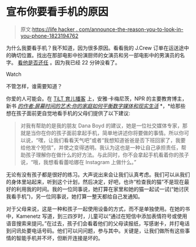 # 宣布你要看手机的原因

> 原文:[https://life hacker . com/announce-the-reason-you-to-look-in-you-phone-1823194762](https://lifehacker.com/announce-the-reason-you-are-about-to-look-at-your-phone-1823194762)

为什么我要看手机？我不知道，因为很多原因。看看我的 J.Crew 订单在运送途中的确切位置。找出在那部电影中扮演厨师的女演员和另一部电影中的男演员的名字。 [看他是否还任](https://www.instagram.com/p/BfZJj5HFKge/?hl=en&taken-by=j.a.k._) 。因为我已经 22 分钟没看了。

Watch

不管怎样，谁需要知道？

你爱的人可能会。在 [TiLT 育儿播客](http://www.tiltparenting.com/2018/02/13/episode-95-writer-anya-kamenetz-on-the-art-of-screen-time/) 上，安雅·卡梅尼茨，NPR 的主要教育博主，新书 [*的作者:屏幕时间的艺术:你的家庭如何平衡数字媒体和现实生活*](https://www.amazon.com/Art-Screen-Time-Balance-Digital/dp/1610396723?asc_campaign=InlineText&asc_refurl=https://lifehacker.com/announce-the-reason-you-are-about-to-look-at-your-phone-1823194762&asc_source=&tag=kinjalifehackerlink-20) *，*给那些想在孩子面前更自觉地看手机的父母们提供了以下建议:

> 对我有帮助的是我的朋友 Dana Boyd 的建议，她是一位社交媒体专家，那就是当你在你的孩子面前拿起手机，简单地讲述你将要做的事情。所以你可以说，“嘿，让我们看看天气吧”或者“我想知道爸爸是否下班回家了，我要给他发个短信”，并使之变得透明。我认为这也是一种让自己承担责任，帮助孩子理解你在做什么的好方法。与此同时，你不会拿起手机看着你的孩子说，“哦，我想看看蕾哈娜在 Instagram 上做什么。”

无论有没有孩子都是很好的练习。大声说出来会让我们认真考虑。我们可以从我们的身体里站起来，听到这个计划，然后决定，好吧，也许“检查我的猫”不是现在最好的利用我的时间。我的一位同事说，她打算在家里和她的猫一起试一试(“她讨厌我看手机”)，另一位同事说，她打算一整天都给自己发通知。

对于父母来说，这是一种和孩子一起使用设备的方式，而不是单独使用。在她的书中，Kamenetz 写道，到三四岁时，儿童可以“通过在短信中添加表情符号或使用语音搜索来提问。”在过去，孩子们会看着他们的父母读报纸，写感谢卡，并打电话到问讯处要电话号码。他们可以问问题，参与其中。关键是，让我们做所有这些事情的智能手机并不坏，但断开连接是坏的。